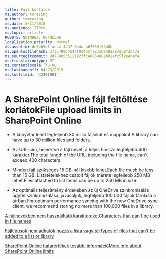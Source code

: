 ```yaml
---
title: Fájl korlátok
ms.author: toresing
author: tomresing
ms.date: 5/21/2018
ms.audience: ITPro
ms.topic: article
ROBOTS: NOINDEX, NOFOLLOW
localization_priority: Normal
ms.assetid: dc0eb9d1-aec4-4c37-8e4a-b67089f3246b
ms.openlocfilehash: 3735499b4548f91455f787a60492267d68f2b47d
ms.sourcegitcommit: 9d78905c512192ffc4675468abd2efc5f2e4baf4
ms.translationtype: MT
ms.contentlocale: hu-HU
ms.lasthandoff: 04/23/2019
ms.locfileid: "32401901"
---
```

# <a name="file-upload-limits-in-sharepoint-online"></a><span data-ttu-id="f6373-102">A SharePoint Online fájl feltöltése korlátok</span><span class="sxs-lookup"><span data-stu-id="f6373-102">File upload limits in SharePoint Online</span></span>

- <span data-ttu-id="f6373-103">A könyvtár lehet legfeljebb 30 millió fájlokat és mappákat.</span><span class="sxs-lookup"><span data-stu-id="f6373-103">A library can have up to 30 million files and folders.</span></span>
    
- <span data-ttu-id="f6373-104">Az URL-cím, beleértve a fájl nevét, a teljes hossza legfeljebb 400 karakter.</span><span class="sxs-lookup"><span data-stu-id="f6373-104">The total length of the URL, including the file name, can't exceed 400 characters.</span></span>
    
- <span data-ttu-id="f6373-105">Minden fájl szükséges 15 GB-nál kisebb lehet.</span><span class="sxs-lookup"><span data-stu-id="f6373-105">Each file mush be less than 15 GB.</span></span> <span data-ttu-id="f6373-106">Listatételekhez csatolt fájlok mérete legfeljebb 250 MB lehet.</span><span class="sxs-lookup"><span data-stu-id="f6373-106">Files attached to list items can be up to 250 MB in size.</span></span>
    
- <span data-ttu-id="f6373-107">Az optimális teljesítmény érdekében az új OneDrive szinkronizálás ügyfél szinkronizálása, javasoljuk, legfeljebb 100 000 fájlok tárolása a tárban.</span><span class="sxs-lookup"><span data-stu-id="f6373-107">For optimum performance syncing with the new OneDrive sync client, we recommend storing no more than 100,000 files in a library.</span></span> 
    
[<span data-ttu-id="f6373-108">A fájlnevekben nem használható karaktereket</span><span class="sxs-lookup"><span data-stu-id="f6373-108">Characters that can't be used in file names</span></span>](https://go.microsoft.com/fwlink/?linkid=866430)
  
[<span data-ttu-id="f6373-109">Fájltípusok nem adhatók hozzá a lista vagy tár</span><span class="sxs-lookup"><span data-stu-id="f6373-109">Types of files that can't be added to a list or library</span></span>](https://go.microsoft.com/fwlink/?linkid=273757)
  
[<span data-ttu-id="f6373-110">SharePoint Online határértékek további információ</span><span class="sxs-lookup"><span data-stu-id="f6373-110">More info about SharePoint Online limits</span></span>](https://go.microsoft.com/fwlink/?linkid=271273)
  

